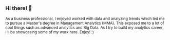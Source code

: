  ### Hi there! 👋 

<sub>
As a business professional, I enjoyed worked with data and analyzing trends which led me to pursue a Master's degree in Management Analytics (MMA). This exposed me to a lot of cool things such as advanced analytics and Big Data. As I try to build my analytics career, I'll be showcasing some of my work here. Enjoy! :)
</sub>

<!--
**Sana-Hasan/Sana-Hasan** is a ✨ _special_ ✨ repository because its `README.md` (this file) appears on your GitHub profile.

Here are some ideas to get you started:

- 🔭 I’m currently working on ...
- 🌱 I’m currently learning ...
- 👯 I’m looking to collaborate on ...
- 🤔 I’m looking for help with ...
- 💬 Ask me about ...
- 📫 How to reach me: ...
- 😄 Pronouns: ...
- ⚡ Fun fact: ...
-->
